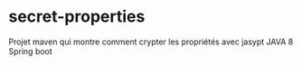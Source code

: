 # secret-properties
Projet maven qui montre comment crypter les propriétés avec jasypt
JAVA 8
Spring boot
